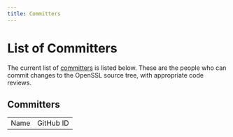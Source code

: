 ```yaml
---
title: Committers
---
```

# List of Committers

The current list of [committers](/policies/omc-bylaws.html#committers) is
listed below. These are the people who can commit changes to the OpenSSL
source tree, with appropriate code reviews.

## Committers

<p>
<table width="50%" summary="Committers">
<tr>
  <td wdith="50%">Name</td>
  <td wdith="50%">GitHub ID</td>
</tr>
<!--#include virtual="committers.inc" -->
</table>
</p>
